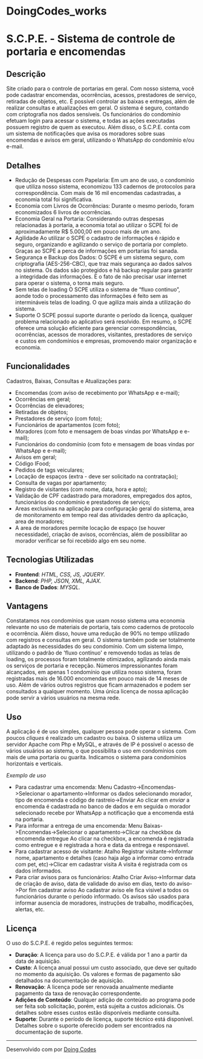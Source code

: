 # DoingCodes_works
# S.C.P.E. - Sistema de controle de portaria e encomendas

## Descrição

Site criado para o controle de portarias em geral. Com nosso sistema, você pode cadastrar encomendas, ocorrências, acessos, prestadores de serviço, retiradas de objetos, etc. 
É possível controlar as baixas e entregas, além de realizar consultas e atualizações em geral. O sistema é seguro, contando com criptografia nos dados sensíveis. 
Os funcionários do condomínio efetuam login para acessar o sistema, e todas as ações executadas possuem registro de quem as executou. 
Além disso, o S.C.P.E. conta com um sistema de notificações que avisa os moradores sobre suas encomendas e avisos em geral, utilizando o WhatsApp do condomínio e/ou e-mail.

## Detalhes

- Redução de Despesas com Papelaria:
Em um ano de uso, o condomínio que utiliza nosso sistema, economizou 133 cadernos de protocolos para correspondência. Com mais de 16 mil encomendas cadastradas, a economia total foi significativa.
- Economia com Livros de Ocorrências:
Durante o mesmo período, foram economizados 6 livros de ocorrências.
- Economia Geral na Portaria:
Considerando outras despesas relacionadas à portaria, a economia total ao utilizar o SCPE foi de aproximadamente R$ 5.000,00 em pouco mais de um ano.
- Agilidade
Ao utilizar o SCPE o cadastro de informações é rápido e seguro, organizando e agilizando o serviço de portaria por completo. Graças ao SCPE a perca de informações em portarias foi sanada.
- Segurança e Backup dos Dados:
O SCPE é um sistema seguro, com criptografia (AES-256-CBC), que traz mais segurança ao dados salvos no sistema. Os dados são protegidos e há backup regular para garantir a integridade das informações.
E o fato de não precisar usar internet para operar o sistema, o torna mais seguro.
- Sem telas de loading
O SCPE utiliza o sistema de “fluxo continuo”, aonde todo o processamento das informações é feito sem as intermináveis telas de loading. O que agiliza mais ainda a utilização do sistema.
- Suporte
O SCPE possui suporte durante o período da licença, qualquer problema relacionado ao aplicativo será resolvido.
Em resumo, o SCPE oferece uma solução eficiente para gerenciar correspondências, ocorrências, acessos de moradores, visitantes, prestadores de serviço e custos em condomínios e empresas, promovendo maior organização
e economia.

## Funcionalidades

Cadastros, Baixas, Consultas e Atualizações para:
- Encomendas (com aviso de recebimento por WhatsApp e e-mail);
- Ocorrências em geral;
- Ocorrências de elevadores;
- Retiradas de objetos;
- Prestadores de serviço (com foto);
- Funcionários de apartamentos (com foto);
- Moradores (com foto e mensagem de boas vindas por WhatsApp e e-mail);
- Funcionários do condomínio (com foto e mensagem de boas vindas por WhatsApp e e-mail);
- Avisos em geral;
- Código IFood;
- Pedidos de tags veiculares;
- Locação de espaços (extra - deve ser solicitado na contratação);
- Consulta de vagas por apartamento;
- Registro de visitantes (com nome, data, hora e apto);
- Validação de CPF cadastrado para moradores, empregados dos aptos, funcionários do condomínio e prestadores de serviço;
- Areas exclusivas na aplicação para configuração geral do sistema, area de monitoramento em tempo real das atividades dentro da aplicação, area de moradores;
- A area de moradores permite locação de espaço (se houver necessidade), criação de avisos, ocorrências, além de possibilitar ao morador verificar se foi recebido algo em seu nome.


## Tecnologias Utilizadas

- **Frontend**: *HTML, CSS, JS, JQUERY.*
- **Backend**: *PHP, JSON, XML, AJAX.*
- **Banco de Dados**: *MYSQL.*

## Vantagens

Constatamos nos condomínios que usam nosso sistema uma economia relevante no uso de materiais de portaria, tais como cadernos de protocolo e ocorrência. 
Além disso, houve uma redução de 90% no tempo utilizado com registros e consultas em geral. O sistema também pode ser totalmente adaptado às necessidades do seu condomínio. 
Com um sistema limpo, utilizando o padrão de 'fluxo contínuo' e removendo todas as telas de loading, os processos foram totalmente otimizados, agilizando ainda mais os serviços de portaria e recepção. 
Números impressionantes foram alcançados, em apenas 1 condomínio que utiliza nosso sistema, foram registradas mais de 16.000 encomendas em pouco mais de 14 meses de uso. 
Além de vários outros registros que ficam armazenados e podem ser consultados a qualquer momento. Uma única licença de nossa aplicação pode servir a vários usuários na mesma rede.

## Uso

A aplicação é de uso simples, qualquer pessoa pode operar o sistema. Com poucos *cliques* é realizado um cadastro ou baixa. O sistema utiliza um servidor Apache com Php e MySQL, e através de IP é possivel o acesso
de vários usuários ao sistema, o que possibilita o uso em condomínios com mais de uma portaria ou guarita.
Indicamos o sistema para condomínios horizontais e verticais.

*Exemplo de uso*

- Para cadastrar uma encomenda: Menu Cadastro->Encomendas->Selecionar o apartamento->Informar os dados selecionando morador, tipo de encomenda e código de rastreio->Enviar
Ao clicar em *enviar* a encomenda é cadastrada no banco de dados e em seguida o morador selecionado recebe por WhatsApp a notificação que a encomenda está na portaria.
- Para informar a entrega de uma encomenda: Menu Baixas->Encomendas->Selecionar o apartamento->Clicar na checkbox da encomenda entregue
Ao clicar na checkbox, a encomenda é registrada como entregue e é registrada a hora e data da entrega e responsavel.
- Para cadastrar acesso de visitante: Atalho Registrar visitante->Informar nome, apartamento e detalhes (caso haja algo a informar como entrada com pet, etc)->Clicar em cadastrar visita
A visita é registrada com os dados informados.
- Para criar avisos para os funcionários: Atalho Criar Aviso->Informar data de criação de aviso, data de validade do aviso em dias, texto do aviso->Por fim cadastrar aviso
Ao cadastrar aviso ele fica visivel a todos os funcionários durante o periodo informado. Os avisos são usados para informar ausencia de moradores, instruções de trabalho, modificações, alertas, etc.


## Licença

O uso do S.C.P.E. é regido pelos seguintes termos:

- **Duração**: A licença para uso do S.C.P.E. é válida por 1 ano a partir da data de aquisição.
- **Custo**: A licença anual possui um custo associado, que deve ser quitado no momento da aquisição. Os valores e formas de pagamento são detalhados na documentação de aquisição.
- **Renovação**: A licença pode ser renovada anualmente mediante pagamento da taxa de renovação correspondente.
- **Adições de Conteúdo**: Qualquer adição de conteúdo ao programa pode ser feita sob solicitação, porém, está sujeita a custos adicionais. Os detalhes sobre esses custos estão disponíveis mediante consulta.
- **Suporte**: Durante o período de licença, suporte técnico está disponível. Detalhes sobre o suporte oferecido podem ser encontrados na documentação de suporte.

---

Desenvolvido com por [Doing Codes](https://github.com/D0ingC0des)
